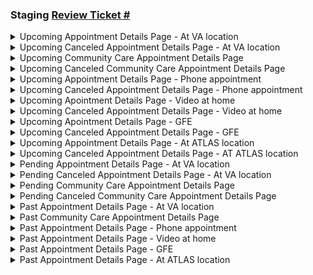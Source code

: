 ### Staging [Review Ticket #]()

<details>
<summary>Upcoming Appointment Details Page - At VA location </summary>

![VAappt](https://github.com/department-of-veterans-affairs/va.gov-team/assets/90797205/5c2a745e-7a9e-4e23-bbae-8e4165f6b48e)


  
</details>

<details>
<summary>Upcoming Canceled Appointment Details Page - At VA location </summary>
</details>

<details>
<summary>Upcoming Community Care Appointment Details Page </summary>
</details>

<details>
<summary>Upcoming Canceled Community Care Appointment Details Page </summary>
</details>

<details>
<summary>Upcoming Appointment Details Page - Phone appointment </summary>
</details>

<details>
<summary>Upcoming Canceled Appointment Details Page - Phone appointment </summary>
</details>

<details>
<summary>Upcoming Apointment Details Page - Video at home </summary>
</details>

<details>
<summary>Upcoming Canceled Appointment Details Page - Video at home </summary>
</details>

<details>
<summary>Upcoming Apointment Details Page - GFE </summary>
</details>

<details>
<summary>Upcoming Canceled Appointment Details Page - GFE </summary>
</details>

<details>
<summary>Upcoming Appointment Details Page - At ATLAS location </summary>
</details>

<details>
<summary>Upcoming Canceled Appointment Details Page - AT ATLAS location </summary>
</details>

<details>
<summary>Pending Appointment Details Page - At VA location </summary>
</details>

<details>
<summary>Pending Canceled Appointment Details Page - At VA location </summary>
</details>

<details>
<summary>Pending Community Care Appointment Details Page </summary>
</details>

<details>
<summary>Pending Canceled Community Care Appointment Details Page </summary>
</details>

<details>
<summary>Past Appointment Details Page - At VA location </summary>
</details>

<details>
<summary>Past Community Care Appointment Details Page </summary>
</details>

<details>
<summary>Past Appointment Details Page - Phone appointment </summary>
</details>

<details>
<summary>Past Appointment Details Page - Video at home </summary>
</details>

<details>
<summary>Past Appointment Details Page - GFE </summary>
</details>

<details>
<summary>Past Appointment Details Page - At ATLAS location </summary>
</details>

